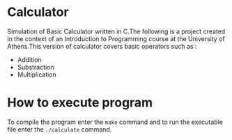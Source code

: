 # Calculator
Simulation of Basic Calculator written in C.The following is a project created in the context of an Introduction to Programming course at the University of Athens.This version of calculator covers basic operators such as : 
* Addition
* Substraction
* Multiplication
# How to execute program
To compile the program enter the ```make``` command and to run the executable file enter the ```./calculate``` command.

